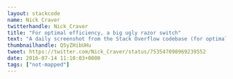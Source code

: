 ```yaml
---
layout: stackcode
name: Nick Craver
twitterhandle: Nick_Craver
title: "For optimal efficiency, a big ugly razor switch"
text: "A daily screenshot from the Stack Overflow codebase (for optimal efficiency, a big ugly razor switch). "
thumbnailhandle: Q5yZHibUHu
tweet: https://twitter.com/Nick_Craver/status/753547098969239552
date: 2016-07-14 11:10:03+0000
tags: ["not-mapped"]
---
```

